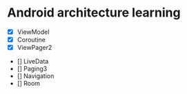# Android architecture learning

- [x] ViewModel  
- [x] Coroutine  
- [x] ViewPager2  
- [] LiveData  
- [] Paging3  
- [] Navigation  
- [] Room  